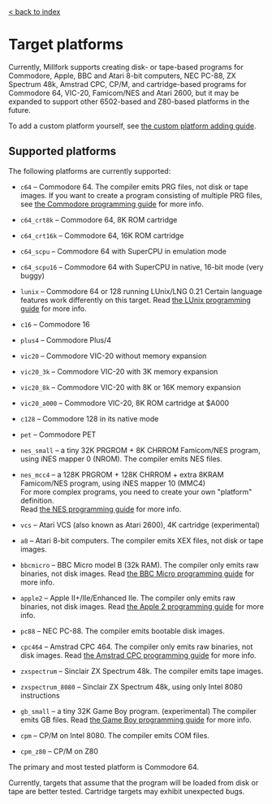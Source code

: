 [< back to index](../index.md)
                                                      
# Target platforms

Currently, Millfork supports creating disk- or tape-based programs
for Commodore, Apple, BBC and Atari 8-bit computers, NEC PC-88, ZX Spectrum 48k, Amstrad CPC, CP/M,
and cartridge-based programs for Commodore 64, VIC-20, Famicom/NES and Atari 2600,
but it may be expanded to support other 6502-based and Z80-based platforms in the future.

To add a custom platform yourself, see [the custom platform adding guide](./custom-platform.md).

## Supported platforms

The following platforms are currently supported:

* `c64` – Commodore 64.
The compiler emits PRG files, not disk or tape images.
If you want to create a program consisting of multiple PRG files,
see [the Commodore programming guide](./commodore-programming-guide.md) for more info. 

* `c64_crt8k` – Commodore 64, 8K ROM cartridge

* `c64_crt16k` – Commodore 64, 16K ROM cartridge

* `c64_scpu` – Commodore 64 with SuperCPU in emulation mode

* `c64_scpu16` – Commodore 64 with SuperCPU in native, 16-bit mode (very buggy)

* `lunix` – Commodore 64 or 128 running LUnix/LNG 0.21
Certain language features work differently on this target.
Read [the LUnix programming guide](./lunix-programming-guide.md) for more info.

* `c16` – Commodore 16

* `plus4` – Commodore Plus/4

* `vic20` – Commodore VIC-20 without memory expansion

* `vic20_3k` – Commodore VIC-20 with 3K memory expansion

* `vic20_8k` – Commodore VIC-20 with 8K or 16K memory expansion

* `vic20_a000` – Commodore VIC-20, 8K ROM cartridge at $A000

* `c128` – Commodore 128 in its native mode

* `pet` – Commodore PET

* `nes_small` – a tiny 32K PRGROM + 8K CHRROM Famicom/NES program, using iNES mapper 0 (NROM).
The compiler emits NES files.

* `nes_mcc4` – a 128K PRGROM + 128K CHRROM + extra 8KRAM Famicom/NES program, using iNES mapper 10 (MMC4)  
For more complex programs, you need to create your own "platform" definition.  
Read [the NES programming guide](./famicom-programming-guide.md) for more info.

* `vcs` – Atari VCS (also known as Atari 2600), 4K cartridge (experimental)

* `a8` – Atari 8-bit computers.
The compiler emits XEX files, not disk or tape images.

* `bbcmicro` – BBC Micro model B (32k RAM).
The compiler only emits raw binaries, not disk images.
Read [the BBC Micro programming guide](./bbcmicro-programming-guide.md) for more info.

* `apple2` – Apple II+/IIe/Enhanced IIe.
The compiler only emits raw binaries, not disk images.
Read [the Apple 2 programming guide](./apple2-programming-guide.md) for more info.

* `pc88` – NEC PC-88.
The compiler emits bootable disk images.

* `cpc464` – Amstrad CPC 464.
The compiler only emits raw binaries, not disk images.
Read [the Amstrad CPC programming guide](./cpc-programming-guide.md) for more info.

* `zxspectrum` – Sinclair ZX Spectrum 48k.
The compiler emits tape images.

* `zxspectrum_8080` – Sinclair ZX Spectrum 48k, using only Intel 8080 instructions

* `gb_small` – a tiny 32K Game Boy program. (experimental)
The compiler emits GB files.
Read [the Game Boy programming guide](./gb-programming-guide.md) for more info.

* `cpm` – CP/M on Intel 8080.
The compiler emits COM files.

* `cpm_z80` – CP/M on Z80

The primary and most tested platform is Commodore 64.

Currently, targets that assume that the program will be loaded from disk or tape are better tested.
Cartridge targets may exhibit unexpected bugs.
